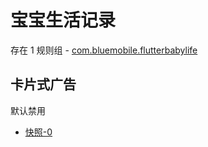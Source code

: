 # 宝宝生活记录

存在 1 规则组 - [com.bluemobile.flutterbabylife](/src/apps/com.bluemobile.flutterbabylife.ts)

## 卡片式广告

默认禁用

- [快照-0](https://i.gkd.li/import/13632639)
